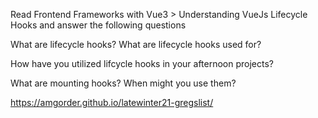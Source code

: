Read Frontend Frameworks with Vue3 > Understanding VueJs Lifecycle Hooks and answer the following questions

What are lifecycle hooks? What are lifecycle hooks used for?



How have you utilized lifcycle hooks in your afternoon projects?



What are mounting hooks? When might you use them?
 
 
 
 
 https://amgorder.github.io/latewinter21-gregslist/